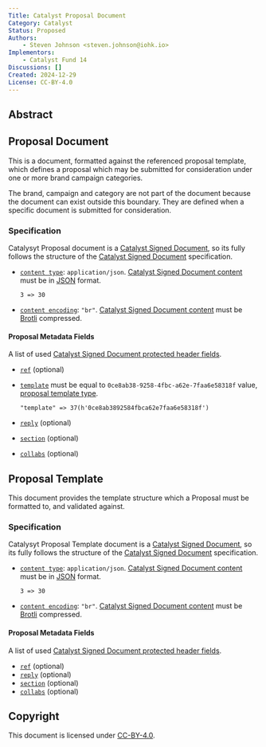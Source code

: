 ```yaml
---
Title: Catalyst Proposal Document
Category: Catalyst
Status: Proposed
Authors:
    - Steven Johnson <steven.johnson@iohk.io>
Implementors:
    - Catalyst Fund 14
Discussions: []
Created: 2024-12-29
License: CC-BY-4.0
---
```


## Abstract

## Proposal Document

This is a document, formatted against the referenced proposal template, which defines a proposal which may be submitted
for consideration under one or more brand campaign categories.

The brand, campaign and category are not part of the document because the document can exist outside this boundary.
They are defined when a specific document is submitted for consideration.

### Specification

Catalysyt Proposal document is a [Catalyst Signed Document],
so its fully follows the structure of the [Catalyst Signed Document] specification.

* [`content type`](./../signed_doc/spec.md#content-type): `application/json`.
  [Catalyst Signed Document content] must be in [JSON] format.

  ```CDDL
  3 => 30
  ```

* [`content encoding`](./../signed_doc/spec.md#content-encoding-optional): `"br"`.
  [Catalyst Signed Document content] must be [Brotli] compressed.

#### Proposal Metadata Fields

A list of used [Catalyst Signed Document protected header fields](./../signed_doc/spec.md#signed-object-fields).

* [`ref`](./../signed_doc/meta.md#ref-document-reference) (optional)
* [`template`](./../signed_doc/meta.md#ref-document-reference) must be equal to `0ce8ab38-9258-4fbc-a62e-7faa6e58318f` value, [proposal template type](#proposal-template).

  ```CDDL
  "template" => 37(h'0ce8ab3892584fbca62e7faa6e58318f')
  ```

* [`reply`](./../signed_doc/meta.md#reply-reply-reference) (optional)
* [`section`](./../signed_doc/meta.md#section-section-reference) (optional)
* [`collabs`](./../signed_doc/meta.md#collabs-authorized-collaborators) (optional)

## Proposal Template

This document provides the template structure which a Proposal must be formatted to, and validated against.

### Specification

Catalysyt Proposal Template document is a [Catalyst Signed Document],
so its fully follows the structure of the [Catalyst Signed Document] specification.

* [`content type`](./../signed_doc/spec.md#content-type): `application/json`.
  [Catalyst Signed Document content] must be in [JSON] format.

  ```CDDL
  3 => 30
  ```

* [`content encoding`](./../signed_doc/spec.md#content-encoding-optional): `"br"`.
  [Catalyst Signed Document content] must be [Brotli] compressed.

#### Proposal Metadata Fields

A list of used [Catalyst Signed Document protected header fields](./../signed_doc/spec.md#signed-object-fields).

* [`ref`](./../signed_doc/meta.md#ref-document-reference) (optional)
* [`reply`](./../signed_doc/meta.md#reply-reply-reference) (optional)
* [`section`](./../signed_doc/meta.md#section-section-reference) (optional)
* [`collabs`](./../signed_doc/meta.md#collabs-authorized-collaborators) (optional)

## Copyright

This document is licensed under [CC-BY-4.0](https://creativecommons.org/licenses/by/4.0/legalcode).

[Catalyst Signed Document]: ./../signed_doc/spec.md
[Catalyst Signed Document content]: ./../signed_doc/spec.md#signed-object-content
[Brotli]: https://datatracker.ietf.org/doc/html/rfc7932
[JSON]: https://datatracker.ietf.org/doc/html/rfc7159